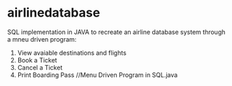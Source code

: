 # airlinedatabase
SQL implementation in JAVA to recreate an airline database system through a mneu driven program:
1. View avaiable destinations and flights
2. Book a Ticket
3. Cancel a Ticket
4. Print Boarding Pass
//Menu Driven Program in SQL.java
